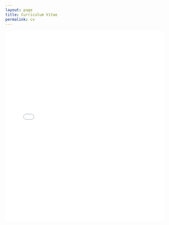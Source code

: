 ```yaml
---
layout: page
title: Curriculum Vitae
permalink: cv
---
```


<div style="text-align: center;">
    <iframe src="/assets/CV_Academic.pdf" width="100%" height="600px" style="border: none;">
        Your browser does not support iframes.
    </iframe>
</div>
